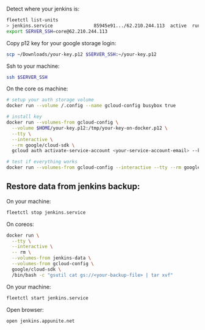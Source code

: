 

Detect where your jenkins is:

```bash
fleetctl list-units
> jenkins.service				85945e91.../62.210.244.113	active	running
export SERVER_SSH=core@62.210.244.113
```

Copy p12 key for your google storage login:

```bash
scp ~/Downloads/your-key.p12 $SERVER_SSH:~/your-key.p12
```

Ssh to your machine:

```bash
ssh $SERVER_SSH
```

On the core os machine:

```bash
# setup your auth storage volume
docker run --volume /.config --name gcloud-config busybox true

# install key
docker run --volumes-from gcloud-config \
  --volume $HOME/your-key.p12:/tmp/your-key-on-docker.p12 \
  --tty \
  --interactive \
  --rm google/cloud-sdk \
  gcloud auth activate-service-account <your-service-account-email> --key-file /tmp/your-key-on-docker.p12 --project <your-project-id>

# test if everything works
docker run --volumes-from gcloud-config --interactive --tty --rm google/cloud-sdk gsutil ls gs://<your-bucket>/
```

## Restore data from jenkins backup:

On your machine:

```bash
fleetctl stop jenkins.service
```

On coreos:

```bash
docker run \
  --tty \
  --interactive \
  -- rm \
  --volumes-from jenkins-data \
  --volumes-from gcloud-config \
  google/cloud-sdk \
  /bin/bash -c "gsutil cat gs://<your-backup-file> | tar xvf"
```

On your machine:

```bash
fleetctl start jenkins.service
```

Open browser:
```bash
open jenkins.appunite.net
```



